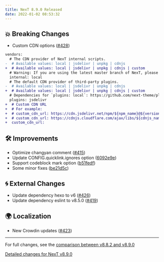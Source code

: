 ```yaml
---
title: NexT 8.9.0 Released
date: 2022-01-02 08:53:32
---
```


## 💥 Breaking Changes

- Custom CDN options ([#428](https://github.com/next-theme/hexo-theme-next/pull/428))
```diff
vendors:
  # The CDN provider of NexT internal scripts.
-  # Available values: local | jsdelivr | unpkg | cdnjs
+  # Available values: local | jsdelivr | unpkg | cdnjs | custom
  # Warning: If you are using the latest master branch of NexT, please set `internal: local`
  internal: local
  # The default CDN provider of third-party plugins.
-  # Available values: local | jsdelivr | unpkg | cdnjs
+  # Available values: local | jsdelivr | unpkg | cdnjs | custom
  # Dependencies for `plugins: local`: https://github.com/next-theme/plugins
  plugins: jsdelivr
+  # Custom CDN URL
+  # For example:
+  # custom_cdn_url: https://cdn.jsdelivr.net/npm/${npm_name}@${version}/${minified}
+  # custom_cdn_url: https://cdnjs.cloudflare.com/ajax/libs/${cdnjs_name}/${version}/${cdnjs_file}
+  custom_cdn_url:
```

## 🛠 Improvements

- Optimize changyan comment ([#415](https://github.com/next-theme/hexo-theme-next/pull/415))
- Update CONFIG.quicklink.ignores option ([6092e9e](https://github.com/next-theme/hexo-theme-next/commit/6092e9ec9b5ae6d978e6dd6791751d5dc8f604b2))
- Support codeblock mark option ([b51fedf](https://github.com/next-theme/hexo-theme-next/commit/b51fedfb2db45b9e16cf2344c1dd16ec5ad5e71d))
- Some minor fixes ([be21d5c](https://github.com/next-theme/hexo-theme-next/commit/be21d5c530af9ddf106a113ed7d623e4436f31ca))

## 🌀 External Changes

- Update dependency hexo to v6 ([#426](https://github.com/next-theme/hexo-theme-next/pull/426))
- Update dependency eslint to v8.5.0 ([#419](https://github.com/next-theme/hexo-theme-next/pull/419))

## 🌍 Localization

- New Crowdin updates ([#423](https://github.com/next-theme/hexo-theme-next/pull/423))

***

For full changes, see the [comparison between v8.8.2 and v8.9.0](https://github.com/next-theme/hexo-theme-next/compare/v8.8.2...v8.9.0)

[Detailed changes for NexT v8.9.0](https://github.com/next-theme/hexo-theme-next/releases/tag/v8.9.0)
